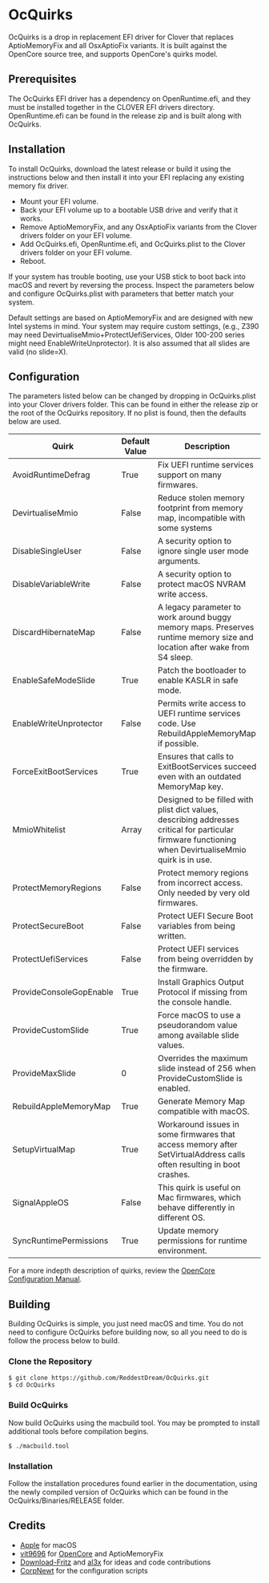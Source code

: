 
# OcQuirks

OcQuirks is a drop in replacement EFI driver for Clover that replaces AptioMemoryFix and all OsxAptioFix variants.  It is built against the OpenCore source tree, and supports OpenCore's quirks model.

## Prerequisites
The OcQuirks EFI driver has a dependency on OpenRuntime.efi, and they must be installed together in the CLOVER EFI drivers directory. OpenRuntime.efi can be found in the release zip and is built along with OcQuirks.

## Installation
To install OcQuirks, download the latest release or build it using the instructions below and then install it into your EFI replacing any existing memory fix driver.

- Mount your EFI volume.
- Back your EFI volume up to a bootable USB drive and verify that it works.
- Remove AptioMemoryFix, and any OsxAptioFix variants from the Clover drivers folder on your EFI volume.
- Add OcQuirks.efi, OpenRuntime.efi, and OcQuirks.plist to the Clover drivers folder on your EFI volume.
- Reboot.

If your system has trouble booting, use your USB stick to boot back into macOS and revert by reversing the process.  Inspect the parameters below and configure OcQuirks.plist with parameters that better match your system.

Default settings are based on AptioMemoryFix and are designed with new Intel systems in mind. Your system may require custom settings, (e.g., Z390 may need DevirtualiseMmio+ProtectUefiServices, Older 100-200 series might need EnableWriteUnprotector). It is also assumed that all slides are valid (no slide=X).

## Configuration
The parameters listed below can be changed by dropping in OcQuirks.plist into your Clover drivers folder. This can be found in either the release zip or the root of the OcQuirks repository. If no plist is found, then the defaults below are used.

|Quirk|Default Value|Description|
|---|---|---|
|AvoidRuntimeDefrag|True|Fix UEFI runtime services support on many firmwares.|
|DevirtualiseMmio|False|Reduce stolen memory footprint from memory map, incompatible with some systems|
|DisableSingleUser|False|A security option to ignore single user mode arguments.|
|DisableVariableWrite|False|A security option to protect macOS NVRAM write access.|
|DiscardHibernateMap|False|A legacy parameter to work around buggy memory maps.  Preserves runtime memory size and location after wake from S4 sleep.|
|EnableSafeModeSlide|True|Patch the bootloader to enable KASLR in safe mode.|
|EnableWriteUnprotector|False|Permits write access to UEFI runtime services code. Use RebuildAppleMemoryMap if possible.|
|ForceExitBootServices|True|Ensures that calls to ExitBootServices succeed even with an outdated MemoryMap key.|
|MmioWhitelist|Array|Designed to be filled with plist dict values, describing addresses critical for particular firmware functioning when DevirtualiseMmio quirk is in use.
|ProtectMemoryRegions|False|Protect memory regions from incorrect access. Only needed by very old firmwares.|
|ProtectSecureBoot|False|Protect UEFI Secure Boot variables from being written.|
|ProtectUefiServices|False|Protect UEFI services from being overridden by the firmware.|
|ProvideConsoleGopEnable|True|Install Graphics Output Protocol if missing from the console handle.|
|ProvideCustomSlide|True|Force macOS to use a pseudorandom value among available slide values.|
|ProvideMaxSlide|0|Overrides the maximum slide instead of 256 when ProvideCustomSlide is enabled.|
|RebuildAppleMemoryMap|True|Generate Memory Map compatible with macOS.|
|SetupVirtualMap|True|Workaround issues in some firmwares that access memory after SetVirtualAddress calls often resulting in boot crashes.|
|SignalAppleOS|False|This quirk is useful on Mac firmwares, which behave differently in different OS.|
|SyncRuntimePermissions|True|Update memory permissions for runtime environment.|

For a more indepth description of quirks, review the [OpenCore Configuration Manual](https://github.com/acidanthera/OpenCorePkg/blob/master/Docs/Configuration.pdf).

## Building
Building OcQuirks is simple, you just need macOS and time.  You do not need to configure OcQuirks before building now, so all you need to do is follow the process below to build.

### Clone the Repository

```
$ git clone https://github.com/ReddestDream/OcQuirks.git
$ cd OcQuirks
```

### Build OcQuirks
Now build OcQuirks using the macbuild tool.  You may be prompted to install additional tools before compilation begins.

```
$ ./macbuild.tool
```

### Installation
Follow the installation procedures found earlier in the documentation, using the newly compiled version of OcQuirks which can be found in the OcQuirks/Binaries/RELEASE folder.

## Credits
- [Apple](https://www.apple.com) for macOS
- [vit9696](https://github.com/vit9696) for [OpenCore](https://github.com/acidanthera/OpenCorePkg/blob/master/README.md) and AptioMemoryFix
- [Download-Fritz](https://github.com/Download-Fritz) and [al3x](https://github.com/al3xtjames) for ideas and code contributions
- [CorpNewt](https://github.com/corpnewt) for the configuration scripts
